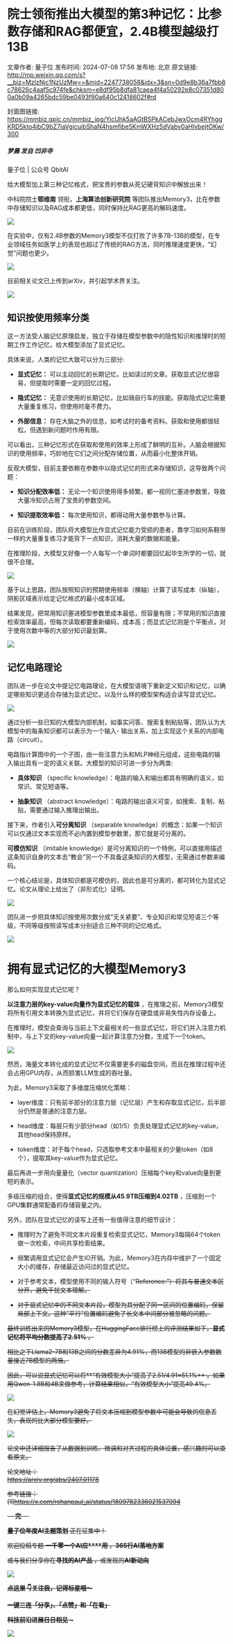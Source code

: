 # 院士领衔推出大模型的第3种记忆：比参数存储和RAG都便宜，2.4B模型越级打13B

文章作者: 量子位
发布时间: 2024-07-08 17:56
发布地: 北京
原文链接: http://mp.weixin.qq.com/s?__biz=MzIzNjc1NzUzMw==&mid=2247738058&idx=3&sn=0d9e8b36a7fbb8c78626c4aaf5c974fe&chksm=e8df95b8dfa81caea4f4a50292e8c07351d800a0b09a4265bdc59be0493f90a640c12418602f#rd

封面图链接: https://mmbiz.qpic.cn/mmbiz_jpg/YicUhk5aAGtBSPkACebJwxOcm4RYhggKRD5kto4ibC9bZ7iaVgicuibShaN4hsmfibe5KmWXHz5dVabv0aHlvbejtOKw/300

#####  梦晨 发自 凹非寺  
量子位 | 公众号 QbitAI

给大模型加上第三种记忆格式，把宝贵的参数从死记硬背知识中解放出来！

中科院院士**鄂维南** 领衔，**上海算法创新研究院**
等团队推出Memory3，比在参数中存储知识以及RAG成本都更低，同时保持比RAG更高的解码速度。

![](https://mmbiz.qpic.cn/mmbiz_png/YicUhk5aAGtBSPkACebJwxOcm4RYhggKRTWoibLlHeL5tRKDG8McIJHYVrTCoDnvhvyFvbvaFZ2ib8PPq0fgqLJJA/640?wx_fmt=png&from=appmsg)

在实验中，仅有2.4B参数的Memory3模型不仅打败了许多7B-13B的模型，在专业领域任务如医学上的表现也超过了传统的RAG方法，同时推理速度更快，“幻觉”问题也更少。

![](https://mmbiz.qpic.cn/mmbiz_png/YicUhk5aAGtBSPkACebJwxOcm4RYhggKRRiamShPOdVeHDTkTCKmgYicd57rjibgVS1y7PZvIxeNBA7Z3ZFpJ4LB3A/640?wx_fmt=png&from=appmsg)

目前相关论文已上传到arXiv，并引起学术界关注。

![](https://mmbiz.qpic.cn/mmbiz_png/YicUhk5aAGtBSPkACebJwxOcm4RYhggKRVXA2Gxp6NZoSfUxxXk7HicyiaWCF4uJEVAPia7xapibadIhjlPGgN1yfzw/640?wx_fmt=png&from=appmsg)

## 知识按使用频率分类

这一方法受人脑记忆原理启发，独立于存储在模型参数中的隐性知识和推理时的短期工作工作记忆，给大模型添加了显式记忆。

具体来说，人类的记忆大致可以分为三部分:

  * **显式记忆：** 可以主动回忆的长期记忆，比如读过的文章。获取显式记忆很容易，但提取时需要一定的回忆过程。

  * **隐式记忆：** 无意识使用的长期记忆，比如骑自行车的技能。获取隐式记忆需要大量重复练习，但使用时毫不费力。

  * **外部信息：** 存在大脑之外的信息，如考试时的备考资料。获取和使用都很轻松，但遇到新问题时作用有限。

可以看出，三种记忆形式在获取和使用的效率上形成了鲜明的互补。人脑会根据知识的使用频率，巧妙地在它们之间分配存储位置，从而最小化整体开销。

反观大模型，目前主要依赖在参数中以隐式记忆的形式来存储知识，这导致两个问题：

  * **知识分配效率低：** 无论一个知识使用得多频繁，都一视同仁塞进参数里，导致大量冷知识占用了宝贵的参数空间。

  * **知识提取效率低：** 每次使用知识，都得动用大量参数参与计算。

目前在训练阶段，团队将大模型比作显式记忆能力受损的患者，靠学习如何系鞋带一样的大量重复练习才能背下一点知识，消耗大量的数据和能量。

在推理阶段，大模型又好像一个人每写一个单词时都要回忆起毕生所学的一切，就很不合理。

![](https://mmbiz.qpic.cn/mmbiz_png/YicUhk5aAGtBSPkACebJwxOcm4RYhggKR7xCl9O8lxNEND2R0uGBYUHrusHVOQGaqIh8UrTxMnqYaecyQCSw1VQ/640?wx_fmt=png&from=appmsg)

基于以上思路，团队按照知识的预期使用频率（横轴）计算了读写成本（纵轴），阴影区域表示给定记忆格式的最小成本区域。

结果发现，把常用知识塞进模型参数里成本最低，但容量有限；不常用的知识直接检索效率最高，但每次读取都要重新编码，成本高；而显式记忆则是个平衡点，对于使用次数中等的大部分知识最划算。

![](https://mmbiz.qpic.cn/mmbiz_png/YicUhk5aAGtBSPkACebJwxOcm4RYhggKREqfYs5ofycIT2LsfjBTVxEUvLJ03S62CDWFeUs9K38666IDaR0AH6g/640?wx_fmt=png&from=appmsg)

## 记忆电路理论

团队进一步在论文中提记忆电路理论，在大模型语境下重新定义知识和记忆，以确定哪些知识更适合存储为显式记忆，以及什么样的模型架构适合读写显式记忆。

![](https://mmbiz.qpic.cn/mmbiz_png/YicUhk5aAGtBSPkACebJwxOcm4RYhggKREBI8gcZq40gHw0b1ujl1pQp6nuBOoWv5I10kEdrUJpfsV4thhGy84g/640?wx_fmt=png&from=appmsg)

通过分析一些已知的大模型内部机制，如事实问答、搜索复制粘贴等，团队认为大模型中的每条知识都可以表示为一个输入-
输出关系，加上实现这个关系的内部电路（circuit）。

电路指计算图中的一个子图，由一些注意力头和MLP神经元组成，这些电路的输入输出具有一定的语义关联。大模型的知识可进一步分为两类:

  * **具体知识** （specific knowledge）：电路的输入和输出都具有明确的语义，如常识、常见短语等。

  * **抽象知识** （abstract knowledge）：电路的输出语义可变，如搜索、复制、粘贴，需要通过输入推理出输出。

接下来，作者引入**可分离知识** （separable
knowledge）的概念：如果一个知识可以仅通过文本实现而不必内置到模型参数里，那它就是可分离的。

**可模仿知识** （imitable
knowledge）是可分离知识的一个特例，可以直接用描述这条知识自身的文本去“教会”另一个不具备这条知识的大模型，无需通过参数来编码。

一个核心结论是，具体知识都是可模仿的，因此也是可分离的，都可转化为显式记忆。论文从理论上给出了（非形式化）证明。

![](https://mmbiz.qpic.cn/mmbiz_png/YicUhk5aAGtBSPkACebJwxOcm4RYhggKRF6SLB2XIQjlYkog4dLNI4WIbaFoveAsWDy7zgLs9n3EvBm2dBHeOPg/640?wx_fmt=png&from=appmsg)

团队进一步把具体知识按使用次数分成“无关紧要”、专业知识和常见短语三个等级，不同等级按照读写成本分别适合三种不同的记忆格式。

![](https://mmbiz.qpic.cn/mmbiz_png/YicUhk5aAGtBSPkACebJwxOcm4RYhggKRbukibRyQrbbwxvunGic9wicd3bCsibicbWrX3zzuUmRtClDgz8uF90LeN0g/640?wx_fmt=png&from=appmsg)

# 拥有显式记忆的大模型Memory3

那么如何实现显式记忆呢？

**以注意力层的key-value向量作为显式记忆的载体**
，在推理之前，Memory3模型将所有引用文本转换为显式记忆，并将它们保存在硬盘或非易失性内存设备上。

在推理时，模型会查询与当前上下文最相关的一些显式记忆，将它们并入注意力机制中，与上下文的key-value向量一起计算注意力分数，生成下一个token。

![](https://mmbiz.qpic.cn/mmbiz_png/YicUhk5aAGtBSPkACebJwxOcm4RYhggKRFMicic5BllWOojIE5hl5gnJges2CiaNYxg9WBYOF80KC51XuZN38boVUQ/640?wx_fmt=png&from=appmsg)

然而，海量文本转化成的显式记忆不仅需要更多的磁盘空间，而且在推理过程中还会占用GPU内存，从而损害LLM生成的吞吐量。

为此，Memory3采取了多维度压缩优化策略：

  * layer维度：只有前半部分的注意力层（记忆层）产生和存取显式记忆，后半部分仍然是普通的注意力层。

  * head维度：每层只有少部分head（如1/5）负责处理显式记忆的key-value，其他head保持原样。

  * token维度：对于每个head，只选取参考文本中最相关的少量token（如8个），提取其key-value作为显式记忆。

最后再进一步用向量量化（vector quantization）压缩每个key和value向量到更短的表示。

多级压缩的组合，使得**显式记忆的规模从45.9TB压缩到4.02TB** ，压缩到一个GPU集群通常配备的存储容量之内。

另外，团队在显式记忆的读写上还有一些值得注意的细节设计：

  * 推理时为了避免不同文本片段重复检索显式记忆，Memory3每隔64个token做一次检索，中间共享检索结果。

  * 频繁调用显式记忆会产生IO开销。为此，Memory3在内存中维护了一个固定大小的缓存，存储最近访问过的显式记忆。

  * 对于参考文本，模型使用不同的输入符号（“<s>Reference:”）将其与普通文本区分开，避免干扰文本理解。

  * 对于显式记忆中的不同文本片段，模型为其分配了同一区间的位置编码，保留局部上下文。这种”平行”位置编码避免了长文本中间部分被忽略的问题。

最终训练出来的Memory3模型，在HuggingFace排行榜上的评测结果如下，**显式记忆将平均分数提高了2.51%** 。

相比之下Llama2-7B和13B之间的分数差异为4.91%，而13B模型的非嵌入参数数量接近7B模型的两倍。

因此，可以说显式记忆可以将**“有效模型大小”提高了2.51/4.91≈51.1%**
。如果用Qwen-1.8B和4B来做参考，计算结果相似，“有效模型大小”提高49.4%。

![](https://mmbiz.qpic.cn/mmbiz_png/YicUhk5aAGtBSPkACebJwxOcm4RYhggKRlKrtSsXeb3MoEhGHVH2y2chpmghlVaanMYjqZstw0n6EIemH8rHAGQ/640?wx_fmt=png&from=appmsg)

在幻觉评估上，Memory3避免了将文本压缩到模型参数中可能会导致的信息丢失，表现的比大部分模型要好。

![](https://mmbiz.qpic.cn/mmbiz_png/YicUhk5aAGtBSPkACebJwxOcm4RYhggKROejO4MfahCyMdcsxkhtQV4dt0mINC92euT1dxuk4rlW90cemQXCDFQ/640?wx_fmt=png&from=appmsg)

论文中还详细报告了从数据到训练、微调和对齐过程的具体设置，感兴趣的可以查看原文。

论文地址：  
https://arxiv.org/abs/2407.01178

参考链接：  
[1]https://x.com/rohanpaul_ai/status/1809782336021537094

— **完** —

**量子位年度AI主题策划** 正在征集中！

欢迎投稿专题 **一千零一个AI应****用** ，**365行AI落地方案**

或与我们分享你在**寻找的AI产品** ，或发现的**AI新动向**

![](https://mmbiz.qpic.cn/mmbiz_png/YicUhk5aAGtDpTavEwUl8aOlFLGHaPnaKXJcMUeJtGXVLliac6P6XxYHIKhnz0NPUgVvlrXAvJC33ibh8aYDdyudA/640?wx_fmt=png&from=appmsg)

  

**点这里 👇关注我，记得标星哦～**

**一键三连「分享」、「点赞」和「在看」**

**科技前沿进展日日相见 ~**

![](https://mmbiz.qpic.cn/mmbiz_svg/g9RQicMD01M0tYoRQT2cMQRmPS5ZDyrrfzeksiay90KaDzlGBH61icqHxmgFKfvfXtVuwTHV740CDLAaXU1LIfZyoJEpYKcRIiaE/640?wx_fmt=svg)

